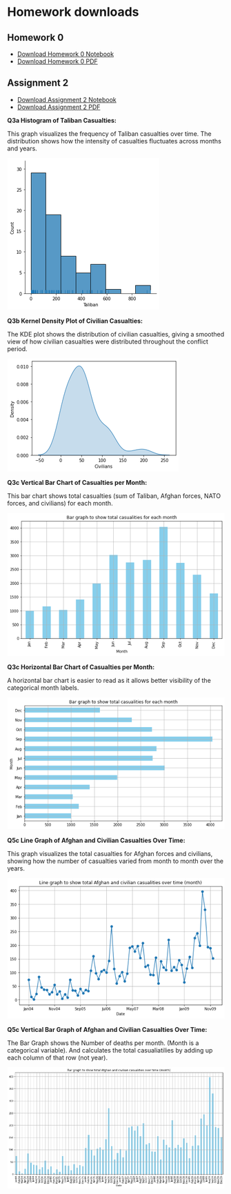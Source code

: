 # Homework downloads

## Homework 0

- [Download Homework 0 Notebook](./homework-0/hw-00.ipynb)
- [Download Homework 0 PDF](./homework-0/hw-00.pdf)

## Assignment 2

- [Download Assignment 2 Notebook](./assignment2/Assignment2.ipynb)
- [Download Assignment 2 PDF](./assignment2/Assignment2.pdf)

**Q3a Histogram of Taliban Casualties:**

This graph visualizes the frequency of Taliban casualties over time. The distribution shows how the intensity of casualties fluctuates across months and years.

![3a histogram](./lab-01-figs/3a.png)

**Q3b Kernel Density Plot of Civilian Casualties:**

The KDE plot shows the distribution of civilian casualties, giving a smoothed view of how civilian casualties were distributed throughout the conflict period.

![3b kde](./lab-01-figs/3b.png)

**Q3c Vertical Bar Chart of Casualties per Month:**

This bar chart shows total casualties (sum of Taliban, Afghan forces, NATO forces, and civilians) for each month.

![3c bar chart](./lab-01-figs/3c.png)

**Q3c Horizontal Bar Chart of Casualties per Month:** 

A horizontal bar chart is easier to read as it allows better visibility of the categorical month labels.

![3c bar chart horizontal](./lab-01-figs/3d.png)

**Q5c Line Graph of Afghan and Civilian Casualties Over Time:**

This graph visualizes the total casualties for Afghan forces and civilians, showing how the number of casualties varied from month to month over the years. 

![5c line chart total](./lab-01-figs/5c.png)

**Q5c Vertical Bar Graph of Afghan and Civilian Casualties Over Time:**

The Bar Graph shows the Number of deaths per month. (Month is a categorical variable). And calculates the total casualiatilies by adding up each column of that row (not year).

![5c bar chart total](./lab-01-figs/5d.png)





